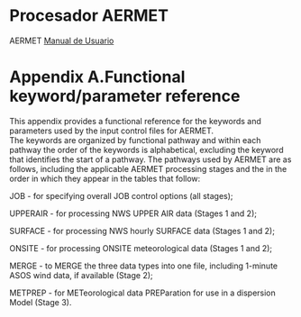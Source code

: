 # Procesador AERMET

AERMET [Manual de Usuario](https://gaftp.epa.gov/Air/aqmg/SCRAM/models/met/aermet/aermet_userguide.pd)

# Appendix A.Functional keyword/parameter reference

This appendix provides a functional reference for the keywords and parameters used by the input control files for AERMET.  
The keywords are organized by functional pathway and within each pathway the order of the keywords is alphabetical, excluding the keyword that identifies the start of a pathway.  The pathways used by AERMET are as follows, including the applicable AERMET processing stages and the in the order in which they appear in the tables that follow: 

JOB - for specifying overall JOB control options (all stages); 

UPPERAIR -   for processing NWS UPPER AIR data (Stages 1 and 2); 

SURFACE -    for processing NWS hourly SURFACE data (Stages 1 and 2); 

ONSITE - for processing ONSITE meteorological data (Stages 1 and 2);

MERGE - to MERGE the three data types into one file, including 1-minute ASOS wind data, if available (Stage 2); 

METPREP -   for METeorological data PREParation for use in a dispersion Model (Stage 3). 



